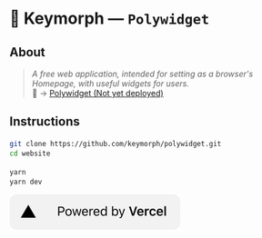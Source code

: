 # 🔐 Keymorph  —  **`Polywidget`**

## **About**
> *A free web application, intended for setting as a browser's Homepage, with useful widgets for users.*  
🔗 → [Polywidget (Not yet deployed)](https://polywidget.keymorph.com "Keymorph Polywidget App")  

## **Instructions**
```bash
git clone https://github.com/keymorph/polywidget.git
cd website

yarn
yarn dev
```

<a href="https://vercel.com/?utm_source=keymorph&utm_campaign=oss">
    <img src="public/images/vercel.svg"></img>
</a>

